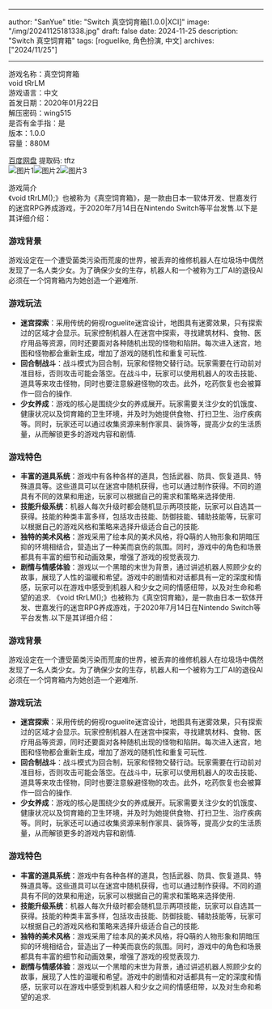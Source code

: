 
---
author: "SanYue"
title: "Switch 真空饲育箱[1.0.0|XCI]"
image: "/img/20241125181338.jpg"
draft: false
date: 2024-11-25
description: "Switch 真空饲育箱"
tags: [roguelike, 角色扮演, 中文]
archives: ["2024/11/25"]

---

游戏名称：真空饲育箱   
void tRrLM    
游戏语言：中文  
首发日期：2020年01月22日  
解压密码：wing515  
是否有金手指：是  
版本：1.0.0   
容量：880M

[百度网盘](https://pan.baidu.com/s/1CJUM6qRa6b66bWWbgxEs6Q) 提取码: tftz  
![图片1](/img/sc796q.jpg)![图片2](/img/sc796t.jpg)![图片3](/img/sc796v.jpg)  

游戏简介  
《void tRrLM();》也被称为《真空饲育箱》，是一款由日本一软体开发、世嘉发行的迷宫RPG养成游戏，于2020年7月14日在Nintendo Switch等平台发售.以下是其详细介绍：

### 游戏背景
游戏设定在一个遭受菌类污染而荒废的世界，被丢弃的维修机器人在垃圾场中偶然发现了一名人类少女。为了确保少女的生存，机器人和一个被称为工厂AI的退役AI必须在一个饲育箱内为她创造一个避难所.

### 游戏玩法
- **迷宫探索**：采用传统的俯视roguelite迷宫设计，地图具有迷雾效果，只有探索过的区域才会显示。玩家控制机器人在迷宫中探索，寻找建筑材料、食物、医疗用品等资源，同时还要面对各种随机出现的怪物和陷阱。每次进入迷宫，地图和怪物都会重新生成，增加了游戏的随机性和重复可玩性.
- **回合制战斗**：战斗模式为回合制，玩家和怪物交替行动。玩家需要在行动前对准目标，否则攻击可能会落空。在战斗中，玩家可以使用机器人的攻击技能、道具等来攻击怪物，同时也要注意躲避怪物的攻击。此外，吃药恢复也会被算作一回合的操作.
- **少女养成**：游戏的核心是围绕少女的养成展开。玩家需要关注少女的饥饿度、健康状况以及饲育箱的卫生环境，并及时为她提供食物、打扫卫生、治疗疾病等。同时，玩家还可以通过收集资源来制作家具、装饰等，提高少女的生活质量，从而解锁更多的游戏内容和剧情.

### 游戏特色
- **丰富的道具系统**：游戏中有各种各样的道具，包括武器、防具、恢复道具、特殊道具等。这些道具可以在迷宫中随机获得，也可以通过制作获得。不同的道具有不同的效果和用途，玩家可以根据自己的需求和策略来选择使用.
- **技能升级系统**：机器人每次升级时都会随机显示两项技能，玩家可以自选其一获得。技能的种类丰富多样，包括攻击技能、防御技能、辅助技能等，玩家可以根据自己的游戏风格和策略来选择升级适合自己的技能.
- **独特的美术风格**：游戏采用了绘本风的美术风格，将Q萌的人物形象和阴暗压抑的环境相结合，营造出了一种美而哀伤的氛围。同时，游戏中的角色和场景都具有丰富的细节和动画效果，增强了游戏的视觉表现力.
- **剧情与情感体验**：游戏以一个黑暗的末世为背景，通过讲述机器人照顾少女的故事，展现了人性的温暖和希望。游戏中的剧情和对话都具有一定的深度和情感，玩家可以在游戏中感受到机器人和少女之间的情感纽带，以及对生命和希望的追求.
 《void tRrLM();》也被称为《真空饲育箱》，是一款由日本一软体开发、世嘉发行的迷宫RPG养成游戏，于2020年7月14日在Nintendo Switch等平台发售.以下是其详细介绍：

### 游戏背景
游戏设定在一个遭受菌类污染而荒废的世界，被丢弃的维修机器人在垃圾场中偶然发现了一名人类少女。为了确保少女的生存，机器人和一个被称为工厂AI的退役AI必须在一个饲育箱内为她创造一个避难所.

### 游戏玩法
- **迷宫探索**：采用传统的俯视roguelite迷宫设计，地图具有迷雾效果，只有探索过的区域才会显示。玩家控制机器人在迷宫中探索，寻找建筑材料、食物、医疗用品等资源，同时还要面对各种随机出现的怪物和陷阱。每次进入迷宫，地图和怪物都会重新生成，增加了游戏的随机性和重复可玩性.
- **回合制战斗**：战斗模式为回合制，玩家和怪物交替行动。玩家需要在行动前对准目标，否则攻击可能会落空。在战斗中，玩家可以使用机器人的攻击技能、道具等来攻击怪物，同时也要注意躲避怪物的攻击。此外，吃药恢复也会被算作一回合的操作.
- **少女养成**：游戏的核心是围绕少女的养成展开。玩家需要关注少女的饥饿度、健康状况以及饲育箱的卫生环境，并及时为她提供食物、打扫卫生、治疗疾病等。同时，玩家还可以通过收集资源来制作家具、装饰等，提高少女的生活质量，从而解锁更多的游戏内容和剧情.

### 游戏特色
- **丰富的道具系统**：游戏中有各种各样的道具，包括武器、防具、恢复道具、特殊道具等。这些道具可以在迷宫中随机获得，也可以通过制作获得。不同的道具有不同的效果和用途，玩家可以根据自己的需求和策略来选择使用.
- **技能升级系统**：机器人每次升级时都会随机显示两项技能，玩家可以自选其一获得。技能的种类丰富多样，包括攻击技能、防御技能、辅助技能等，玩家可以根据自己的游戏风格和策略来选择升级适合自己的技能.
- **独特的美术风格**：游戏采用了绘本风的美术风格，将Q萌的人物形象和阴暗压抑的环境相结合，营造出了一种美而哀伤的氛围。同时，游戏中的角色和场景都具有丰富的细节和动画效果，增强了游戏的视觉表现力.
- **剧情与情感体验**：游戏以一个黑暗的末世为背景，通过讲述机器人照顾少女的故事，展现了人性的温暖和希望。游戏中的剧情和对话都具有一定的深度和情感，玩家可以在游戏中感受到机器人和少女之间的情感纽带，以及对生命和希望的追求.
 

